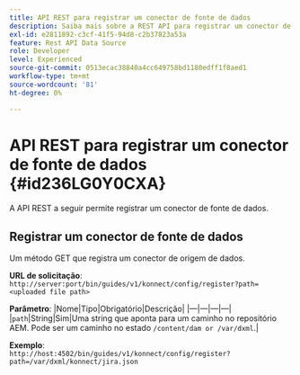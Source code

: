 ```yaml
---
title: API REST para registrar um conector de fonte de dados
description: Saiba mais sobre a REST API para registrar um conector de fonte de dados
exl-id: e2811892-c3cf-41f5-94d8-c2b37823a53a
feature: Rest API Data Source
role: Developer
level: Experienced
source-git-commit: 0513ecac38840a4cc649758bd1180edff1f8aed1
workflow-type: tm+mt
source-wordcount: '81'
ht-degree: 0%

---
```


# API REST para registrar um conector de fonte de dados {#id236LG0Y0CXA}

A API REST a seguir permite registrar um conector de fonte de dados.

## Registrar um conector de fonte de dados

Um método GET que registra um conector de origem de dados.

**URL de solicitação**:
`http://server:port/bin/guides/v1/konnect/config/register?path=<uploaded file path>`

**Parâmetro**: |Nome|Tipo|Obrigatório|Descrição| |—|—|—|—| |`path`|String|Sim|Uma string que aponta para um caminho no repositório AEM. Pode ser um caminho no estado `/content/dam or /var/dxml`.|

**Exemplo**:\
`http://host:4502/bin/guides/v1/konnect/config/register?path=/var/dxml/konnect/jira.json`
